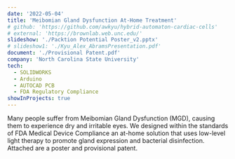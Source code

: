 ```yaml
---
date: '2022-05-04'
title: 'Meibomian Gland Dysfunction At-Home Treatment'
# github: 'https://github.com/awkyu/hybrid-automaton-cardiac-cells'
# external: 'https://brownlab.web.unc.edu/'
slideshow: './Packtion Potential Poster_v2.pptx'
# slideshow1: './Kyu_Alex_AbramsPresentation.pdf'
document: './Provisional Patent.pdf'
company: 'North Carolina State University'
tech:
  - SOLIDWORKS
  - Arduino
  - AUTOCAD PCB
  - FDA Regulatory Compliance
showInProjects: true
---
```


Many people suffer from Meibomian Gland Dysfunction (MGD), causing them to experience dry and irritable eyes. We designed within the standards of FDA Medical Device Compliance an at-home solution that uses low-level light therapy to promote gland expression and bacterial disinfection. Attached are a poster and provisional patent.
